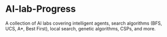 # AI-lab-Progress
A collection of AI labs covering intelligent agents, search algorithms (BFS, UCS, A*, Best First), local search, genetic algorithms, CSPs, and more.
